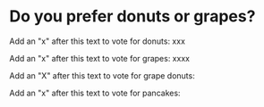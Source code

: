 # Do you prefer donuts or grapes?

Add an "x" after this text to vote for donuts: xxx

Add an "x" after this text to vote for grapes: xxxx

Add an "X" after this text to vote for grape donuts:

Add an "x" after this text to vote for pancakes:
